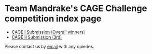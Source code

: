 # Team Mandrake's CAGE Challenge competition index page

- [CAGE I Submission (Overall winners)](https://github.com/alan-turing-institute/cage-challenge-1-public)
- [CAGE II Submission (3rd)](https://github.com/alan-turing-institute/cage-challenge-2-public)

Please contact us by [email](mailto:mindrake@turing.ac.uk) with any quieries.
